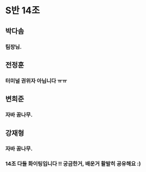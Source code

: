 # S반 14조

## 박다솜
### 팀장님.

## 전정훈
### 터미널 권위자 아닙니다 ㅠㅠ

## 변희준
### 자바 꿈나무.

## 강재형
### 자바 꿈나무.


### 14조 다들 화이팅입니다 !! 궁금한거, 배운거 활발히 공유해요 :)
